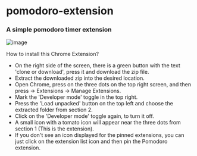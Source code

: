 # pomodoro-extension
### A simple pomodoro timer extension

![image](https://github.com/Yaronglp/pomodoro-extension/assets/10623307/9bd57e25-1690-4fca-b246-cfa8cecde8e6)


How to install this Chrome Extension?

* On the right side of the screen, there is a green button with the text 'clone or download', press it and download the zip file.
* Extract the downloaded zip into the desired location.
* Open Chrome, press on the three dots on the top right screen, and then press -> Extensions -> Manage Extensions.
* Mark the 'Developer mode' toggle in the top right.
* Press the 'Load unpacked' button on the top left and choose the extracted folder from section 2.
* Click on the 'Developer mode' toggle again, to turn it off.
* A small icon with a tomato icon will appear near the three dots from section 1 (This is the extension).
* If you don't see an icon displayed for the pinned extensions, you can just click on the extension list icon and then pin the Pomodoro extension.

